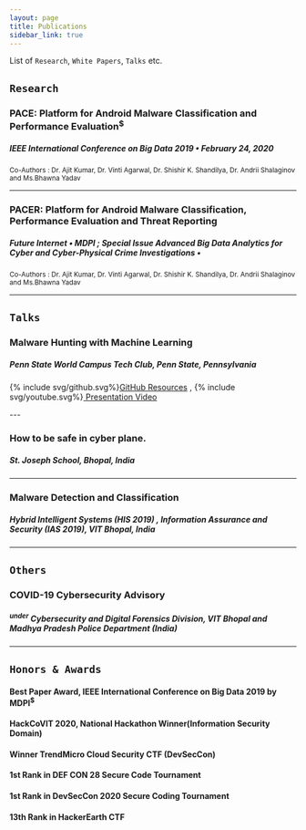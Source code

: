 ```yaml
---
layout: page
title: Publications 
sidebar_link: true
---
```


List of `Research`, `White Papers`, `Talks` etc.

## `Research`

### PACE: Platform for Android Malware Classification and Performance Evaluation<sup>$</sup>
##### IEEE International Conference on Big Data 2019 &bull; February 24, 2020

<sup>Co-Authors : Dr. Ajit Kumar, Dr. Vinti Agarwal, Dr. Shishir K. Shandilya, Dr. Andrii Shalaginov and Ms.Bhawna Yadav</sup>

----

### PACER: Platform for Android Malware Classification, Performance Evaluation and Threat Reporting
##### Future Internet &bull; MDPI ; Special Issue Advanced Big Data Analytics for Cyber and Cyber-Physical Crime Investigations &bull; 
<sup>Co-Authors : Dr. Ajit Kumar, Dr. Vinti Agarwal, Dr. Shishir K. Shandilya, Dr. Andrii Shalaginov and Ms.Bhawna Yadav</sup>


----

## `Talks`

### Malware Hunting with Machine Learning
##### Penn State World Campus Tech Club, Penn State, Pennsylvania
<p>{% include svg/github.svg%}<a href="https://github.com/Saket-Upadhyay/PennStateTalk2020">GitHub Resources</a> , {% include svg/youtube.svg%}<a href="https://www.youtube.com/watch?v=1FqDsTxrIdg"> Presentation Video</a></p>
---

### How to be safe in cyber plane.
##### St. Joseph School, Bhopal, India

---

### Malware Detection and Classification
##### Hybrid Intelligent Systems (HIS 2019) , Information Assurance and Security (IAS 2019), VIT Bhopal, India


----


## `Others`

### COVID-19 Cybersecurity Advisory
##### <sup>under</sup> Cybersecurity and Digital Forensics Division, VIT Bhopal and Madhya Pradesh Police Department (India)
---

## `Honors & Awards`

#### Best Paper Award, IEEE International Conference on Big Data 2019 by MDPI<sup>$</sup>
#### HackCoVIT 2020, National Hackathon Winner</sup>(Information Security Domain)</sup>
#### Winner TrendMicro Cloud Security CTF (DevSecCon)
#### 1st Rank in DEF CON 28 Secure Code Tournament
#### 1st Rank in DevSecCon 2020 Secure Coding Tournament
#### 13th Rank in HackerEarth CTF





<!-- #### Badges
![HackTheBox Badge](https://www.hackthebox.eu/badge/image/125090 "HackTheBox Rank") -->
